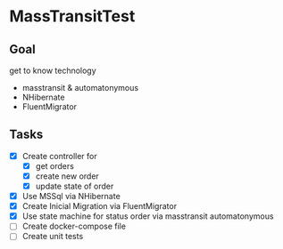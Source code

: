 # MassTransitTest

## Goal
get to know technology
- masstransit & automatonymous
- NHibernate
- FluentMigrator

## Tasks
- [x] Create controller for 
  - [x] get orders
  - [x] create new order
  - [x] update state of order
- [x] Use MSSql via NHibernate
- [x] Create Inicial Migration via FluentMigrator
- [x] Use state machine for status order via masstransit automatonymous
- [ ] Create docker-compose file
- [ ] Create unit tests
